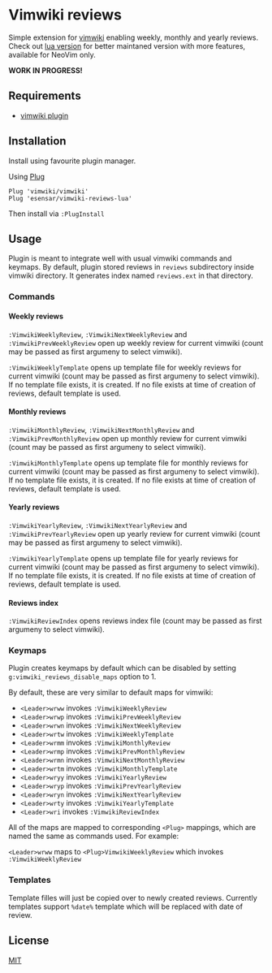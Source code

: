 # Vimwiki reviews

Simple extension for [vimwiki](https://github.com/vimwiki/vimwiki) enabling weekly, monthly and yearly reviews.
Check out [lua version](https://github.com/esensar/vimwiki-reviews-lua) for better maintaned version with more features, available for NeoVim only.

**WORK IN PROGRESS!**

## Requirements

- [vimwiki plugin](https://github.com/vimwiki/vimwiki)

## Installation

Install using favourite plugin manager.

Using [Plug](https://github.com/junegunn/vim-plug)

```
Plug 'vimwiki/vimwiki'
Plug 'esensar/vimwiki-reviews-lua'
```
Then install via `:PlugInstall`

## Usage

Plugin is meant to integrate well with usual vimwiki commands and keymaps.
By default, plugin stored reviews in `reviews` subdirectory inside vimwiki
directory. It generates index named `reviews.ext` in that directory.

### Commands

#### Weekly reviews

`:VimwikiWeeklyReview`, `:VimwikiNextWeeklyReview` and `:VimwikiPrevWeeklyReview` open up weekly review for current vimwiki (count may be passed as first argumeny to select vimwiki).

`:VimwikiWeeklyTemplate` opens up template file for weekly reviews for current vimwiki (count may be passed as first argumeny to select vimwiki). If no template file exists, it is created. If no file exists at time of creation of reviews, default template is used.

#### Monthly reviews

`:VimwikiMonthlyReview`, `:VimwikiNextMonthlyReview` and `:VimwikiPrevMonthlyReview` open up monthly review for current vimwiki (count may be passed as first argumeny to select vimwiki).

`:VimwikiMonthlyTemplate` opens up template file for monthly reviews for current vimwiki (count may be passed as first argumeny to select vimwiki). If no template file exists, it is created. If no file exists at time of creation of reviews, default template is used.

#### Yearly reviews

`:VimwikiYearlyReview`, `:VimwikiNextYearlyReview` and `:VimwikiPrevYearlyReview` open up yearly review for current vimwiki (count may be passed as first argumeny to select vimwiki).

`:VimwikiYearlyTemplate` opens up template file for yearly reviews for current vimwiki (count may be passed as first argumeny to select vimwiki). If no template file exists, it is created. If no file exists at time of creation of reviews, default template is used.

#### Reviews index

`:VimwikiReviewIndex` opens reviews index file (count may be passed as first argumeny to select vimwiki).

### Keymaps

Plugin creates keymaps by default which can be disabled by setting `g:vimwiki_reviews_disable_maps` option to 1.

By default, these are very similar to default maps for vimwiki:

- `<Leader>wrww` invokes `:VimwikiWeeklyReview`
- `<Leader>wrwp` invokes `:VimwikiPrevWeeklyReview`
- `<Leader>wrwn` invokes `:VimwikiNextWeeklyReview`
- `<Leader>wrtw` invokes `:VimwikiWeeklyTemplate`
- `<Leader>wrmm` invokes `:VimwikiMonthlyReview`
- `<Leader>wrmp` invokes `:VimwikiPrevMonthlyReview`
- `<Leader>wrmn` invokes `:VimwikiNextMonthlyReview`
- `<Leader>wrtm` invokes `:VimwikiMonthlyTemplate`
- `<Leader>wryy` invokes `:VimwikiYearlyReview`
- `<Leader>wryp` invokes `:VimwikiPrevYearlyReview`
- `<Leader>wryn` invokes `:VimwikiNextYearlyReview`
- `<Leader>wrty` invokes `:VimwikiYearlyTemplate`
- `<Leader>wri` invokes `:VimwikiReviewIndex`

All of the maps are mapped to corresponding `<Plug>` mappings, which are named the same as commands used. For example:

`<Leader>wrww` maps to `<Plug>VimwikiWeeklyReview` which invokes `:VimwikiWeeklyReview`

### Templates

Template filles will just be copied over to newly created reviews. Currently templates support `%date%` template which will be replaced with date of review.

## License

[MIT](LICENSE)
